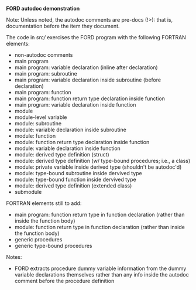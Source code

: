 **FORD autodoc demonstration**

Note: Unless noted, the autodoc comments are pre-docs (!>): that is, documentation before the item they document.

The code in *src/* exercises the FORD program with the following FORTRAN elements:

- non-autodoc comments
- main program
- main program: variable declaration (inline after declaration)
- main program: subroutine
- main program: variable declaration inside subroutine (before declaration)
- main program: function
- main program: function return type declaration inside function
- main program: variable declaration inside function
- module
- module-level variable
- module: subroutine
- module: variable declaration inside subroutine
- module: function
- module: function return type declaration inside function
- module: variable declaration inside function
- module: derived type definition (struct)
- module: derived type definition (w/ type-bound procedures; i.e., a class)
- module: private variable inside derived type (shouldn't be autodoc'd)
- module: type-bound subroutine inside dervived type
- module: type-bound function inside dervived type
- module: derived type definition (extended class)
- submodule


FORTRAN elements still to add:

- main program: function return type in function declaration (rather than inside the function body)
- module: function return type in function declaration (rather than inside the function body)
- generic procedures
- generic type-bound procedures

Notes:
- FORD extracts procedure dummy variable information from the dummy variable declarations themselves rather than any info inside the autodoc comment before the procedure definition


